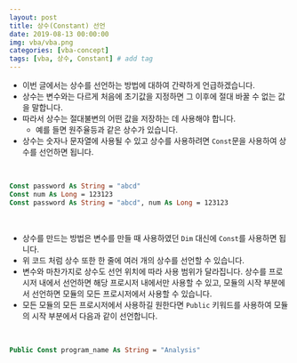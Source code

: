 ```yaml
---
layout: post
title: 상수(Constant) 선언
date: 2019-08-13 00:00:00
img: vba/vba.png
categories: [vba-concept] 
tags: [vba, 상수, Constant] # add tag
---
```


- 이번 글에서는 상수를 선언하는 방법에 대하여 간략하게 언급하겠습니다.
- 상수는 변수와는 다르게 처음에 초기값을 지정하면 그 이후에 절대 바꿀 수 없는 값을 말합니다.
- 따라서 상수는 절대불변의 어떤 값을 저장하는 데 사용해야 합니다.
  - 예를 들면 원주율등과 같은 상수가 있습니다.
- 상수는 숫자나 문자열에 사용될 수 있고 상수를 사용하려면 `Const`문을 사용하여 상수를 선언하면 됩니다.

<br>

```vb
Const password As String = "abcd"
Const num As Long = 123123
Const password As String = "abcd", num As Long = 123123
```

<br>

- 상수를 만드는 방법은 변수를 만들 때 사용하였던 `Dim` 대신에 `Const`를 사용하면 됩니다.
- 위 코드 처럼 상수 또한 한 줄에 여러 개의 상수를 선언할 수 있습니다.
- 변수와 마찬가지로 상수도 선언 위치에 따라 사용 범위가 달라집니다. 상수를 프로시저 내에서 선언하면 해당 프로시저 내에서만 사용할 수 있고, 모듈의 시작 부분에서 선언하면 모듈의 모든 프로시저에서 사용할 수 있습니다.
- 모든 모듈의 모든 프로시저에서 사용하길 원한다면 `Public` 키워드를 사용하여 모듈의 시작 부분에서 다음과 같이 선언합니다.

<br>

```vb
Public Const program_name As String = "Analysis"
```

<br>
